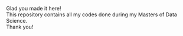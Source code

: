 Glad you made it here!<br>
This repository contains all my codes done during my Masters of Data Science.<br>
Thank you!
